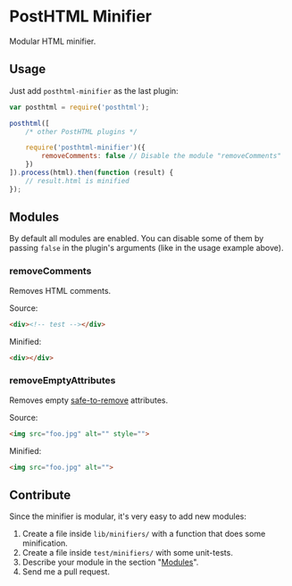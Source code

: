 # PostHTML Minifier
Modular HTML minifier.


## Usage
Just add `posthtml-minifier` as the last plugin:
```js
var posthtml = require('posthtml');

posthtml([
    /* other PostHTML plugins */

    require('posthtml-minifier')({
        removeComments: false // Disable the module "removeComments"
    })
]).process(html).then(function (result) {
    // result.html is minified
});
```


## Modules
By default all modules are enabled. You can disable some of them by passing `false`
in the plugin's arguments (like in the usage example above).

### removeComments
Removes HTML comments.

Source:
```html
<div><!-- test --></div>
```

Minified:
```html
<div></div>
```


### removeEmptyAttributes
Removes empty [safe-to-remove](https://github.com/maltsev/posthtml-minifier/blob/master/lib/modules/removeEmptyAttributes.es6) attributes.

Source:
```html
<img src="foo.jpg" alt="" style="">
```

Minified:
```html
<img src="foo.jpg" alt="">
```


## Contribute

Since the minifier is modular, it's very easy to add new modules:

1. Create a file inside `lib/minifiers/` with a function that does some minification.
2. Create a file inside `test/minifiers/` with some unit-tests.
3. Describe your module in the section "[Modules](https://github.com/maltsev/posthtml-minifier/blob/master/README.md#modules)".
4. Send me a pull request.
